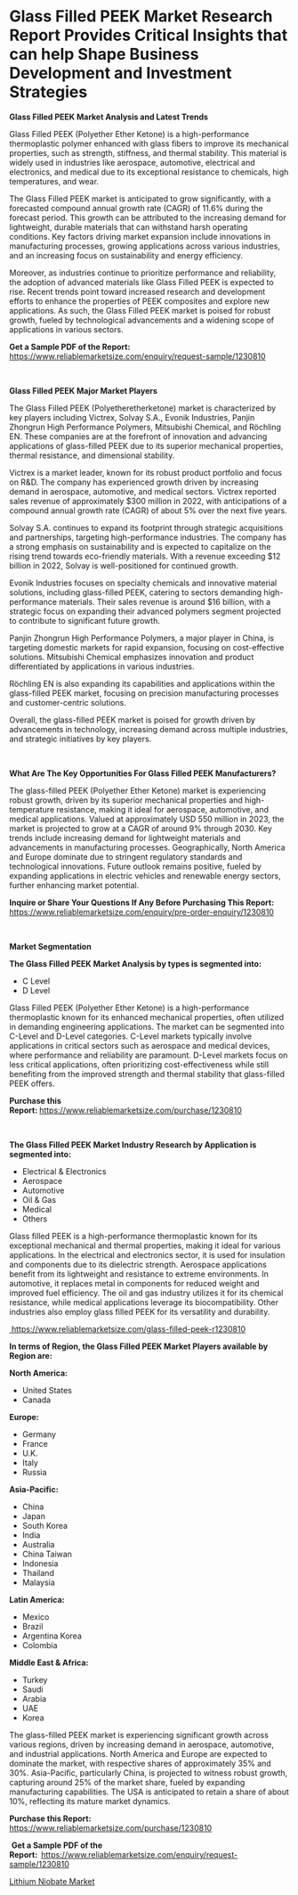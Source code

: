 <p><h1>Glass Filled PEEK Market Research Report Provides Critical Insights that can help Shape Business Development and Investment Strategies</h1></p><p><strong>Glass Filled PEEK Market Analysis and Latest Trends</strong></p>
<p><p>Glass Filled PEEK (Polyether Ether Ketone) is a high-performance thermoplastic polymer enhanced with glass fibers to improve its mechanical properties, such as strength, stiffness, and thermal stability. This material is widely used in industries like aerospace, automotive, electrical and electronics, and medical due to its exceptional resistance to chemicals, high temperatures, and wear.</p><p>The Glass Filled PEEK market is anticipated to grow significantly, with a forecasted compound annual growth rate (CAGR) of 11.6% during the forecast period. This growth can be attributed to the increasing demand for lightweight, durable materials that can withstand harsh operating conditions. Key factors driving market expansion include innovations in manufacturing processes, growing applications across various industries, and an increasing focus on sustainability and energy efficiency.</p><p>Moreover, as industries continue to prioritize performance and reliability, the adoption of advanced materials like Glass Filled PEEK is expected to rise. Recent trends point toward increased research and development efforts to enhance the properties of PEEK composites and explore new applications. As such, the Glass Filled PEEK market is poised for robust growth, fueled by technological advancements and a widening scope of applications in various sectors.</p></p>
<p><strong>Get a Sample PDF of the Report:&nbsp;</strong> <a href="https://www.reliablemarketsize.com/enquiry/request-sample/1230810?utm_campaign=3205&utm_medium=2&utm_source=Github&utm_content=ia&utm_term=01042025&utm_id=glass-filled-peek">https://www.reliablemarketsize.com/enquiry/request-sample/1230810</a></p>
<p>&nbsp;</p>
<p><strong>Glass Filled PEEK Major Market Players</strong></p>
<p><p>The Glass Filled PEEK (Polyetheretherketone) market is characterized by key players including Victrex, Solvay S.A., Evonik Industries, Panjin Zhongrun High Performance Polymers, Mitsubishi Chemical, and Röchling EN. These companies are at the forefront of innovation and advancing applications of glass-filled PEEK due to its superior mechanical properties, thermal resistance, and dimensional stability.</p><p>Victrex is a market leader, known for its robust product portfolio and focus on R&D. The company has experienced growth driven by increasing demand in aerospace, automotive, and medical sectors. Victrex reported sales revenue of approximately $300 million in 2022, with anticipations of a compound annual growth rate (CAGR) of about 5% over the next five years.</p><p>Solvay S.A. continues to expand its footprint through strategic acquisitions and partnerships, targeting high-performance industries. The company has a strong emphasis on sustainability and is expected to capitalize on the rising trend towards eco-friendly materials. With a revenue exceeding $12 billion in 2022, Solvay is well-positioned for continued growth.</p><p>Evonik Industries focuses on specialty chemicals and innovative material solutions, including glass-filled PEEK, catering to sectors demanding high-performance materials. Their sales revenue is around $16 billion, with a strategic focus on expanding their advanced polymers segment projected to contribute to significant future growth.</p><p>Panjin Zhongrun High Performance Polymers, a major player in China, is targeting domestic markets for rapid expansion, focusing on cost-effective solutions. Mitsubishi Chemical emphasizes innovation and product differentiated by applications in various industries.</p><p>Röchling EN is also expanding its capabilities and applications within the glass-filled PEEK market, focusing on precision manufacturing processes and customer-centric solutions.</p><p>Overall, the glass-filled PEEK market is poised for growth driven by advancements in technology, increasing demand across multiple industries, and strategic initiatives by key players.</p></p>
<p>&nbsp;</p>
<p><strong>What Are The Key Opportunities For Glass Filled PEEK Manufacturers?</strong></p>
<p><p>The glass-filled PEEK (Polyether Ether Ketone) market is experiencing robust growth, driven by its superior mechanical properties and high-temperature resistance, making it ideal for aerospace, automotive, and medical applications. Valued at approximately USD 550 million in 2023, the market is projected to grow at a CAGR of around 9% through 2030. Key trends include increasing demand for lightweight materials and advancements in manufacturing processes. Geographically, North America and Europe dominate due to stringent regulatory standards and technological innovations. Future outlook remains positive, fueled by expanding applications in electric vehicles and renewable energy sectors, further enhancing market potential.</p></p>
<p><strong>Inquire or Share Your Questions If Any Before Purchasing This Report:</strong> <a href="https://www.reliablemarketsize.com/enquiry/pre-order-enquiry/1230810?utm_campaign=3205&utm_medium=2&utm_source=Github&utm_content=ia&utm_term=01042025&utm_id=glass-filled-peek">https://www.reliablemarketsize.com/enquiry/pre-order-enquiry/1230810</a></p>
<p>&nbsp;</p>
<p><strong>Market Segmentation</strong></p>
<p><strong>The Glass Filled PEEK Market Analysis by types is segmented into:</strong></p>
<p><ul><li>C Level</li><li>D Level</li></ul></p>
<p><p>Glass Filled PEEK (Polyether Ether Ketone) is a high-performance thermoplastic known for its enhanced mechanical properties, often utilized in demanding engineering applications. The market can be segmented into C-Level and D-Level categories. C-Level markets typically involve applications in critical sectors such as aerospace and medical devices, where performance and reliability are paramount. D-Level markets focus on less critical applications, often prioritizing cost-effectiveness while still benefiting from the improved strength and thermal stability that glass-filled PEEK offers.</p></p>
<p><strong>Purchase this Report:&nbsp;</strong><a href="https://www.reliablemarketsize.com/purchase/1230810?utm_campaign=3205&utm_medium=2&utm_source=Github&utm_content=ia&utm_term=01042025&utm_id=glass-filled-peek">https://www.reliablemarketsize.com/purchase/1230810</a></p>
<p>&nbsp;</p>
<p><strong>The Glass Filled PEEK Market Industry Research by Application is segmented into:</strong></p>
<p><ul><li>Electrical & Electronics</li><li>Aerospace</li><li>Automotive</li><li>Oil & Gas</li><li>Medical</li><li>Others</li></ul></p>
<p><p>Glass filled PEEK is a high-performance thermoplastic known for its exceptional mechanical and thermal properties, making it ideal for various applications. In the electrical and electronics sector, it is used for insulation and components due to its dielectric strength. Aerospace applications benefit from its lightweight and resistance to extreme environments. In automotive, it replaces metal in components for reduced weight and improved fuel efficiency. The oil and gas industry utilizes it for its chemical resistance, while medical applications leverage its biocompatibility. Other industries also employ glass filled PEEK for its versatility and durability.</p></p>
<p><a href="https://www.reliablemarketsize.com/glass-filled-peek-r1230810?utm_campaign=3205&utm_medium=2&utm_source=Github&utm_content=ia&utm_term=01042025&utm_id=glass-filled-peek">&nbsp;https://www.reliablemarketsize.com/glass-filled-peek-r1230810</a></p>
<p><strong>In terms of Region, the Glass Filled PEEK Market Players available by Region are:</strong></p>
<p>
    <p> <strong> North America: </strong>
        <ul>
            <li>United States</li>
            <li>Canada</li>
        </ul>
        </p> 
    <p> <strong> Europe: </strong>
        <ul>
            <li>Germany</li>
            <li>France</li>
            <li>U.K.</li>
            <li>Italy</li>
            <li>Russia</li>
        </ul>
        </p> 
    <p> <strong> Asia-Pacific: </strong>
        <ul>
            <li>China</li>
            <li>Japan</li>
            <li>South Korea</li>
            <li>India</li>
            <li>Australia</li>
            <li>China Taiwan</li>
            <li>Indonesia</li>
            <li>Thailand</li>
            <li>Malaysia</li>
        </ul>
        </p> 
    <p> <strong> Latin America: </strong>
        <ul>
            <li>Mexico</li>
            <li>Brazil</li>
            <li>Argentina Korea</li>
            <li>Colombia</li>
        </ul>
        </p> 
    <p> <strong> Middle East & Africa: </strong>
        <ul>
            <li>Turkey</li>
            <li>Saudi</li>
            <li>Arabia</li>
            <li>UAE</li>
            <li>Korea</li>
        </ul>
    </p>
    </p>
<p><p>The glass-filled PEEK market is experiencing significant growth across various regions, driven by increasing demand in aerospace, automotive, and industrial applications. North America and Europe are expected to dominate the market, with respective shares of approximately 35% and 30%. Asia-Pacific, particularly China, is projected to witness robust growth, capturing around 25% of the market share, fueled by expanding manufacturing capabilities. The USA is anticipated to retain a share of about 10%, reflecting its mature market dynamics.</p></p>
<p><strong>Purchase this Report: </strong><a href="https://www.reliablemarketsize.com/purchase/1230810?utm_campaign=3205&utm_medium=2&utm_source=Github&utm_content=ia&utm_term=01042025&utm_id=glass-filled-peek">https://www.reliablemarketsize.com/purchase/1230810</a></p>
<p>&nbsp;<strong>Get a Sample PDF of the Report:&nbsp;&nbsp;</strong><a href="https://www.reliablemarketsize.com/enquiry/request-sample/1230810?utm_campaign=3205&utm_medium=2&utm_source=Github&utm_content=ia&utm_term=01042025&utm_id=glass-filled-peek">https://www.reliablemarketsize.com/enquiry/request-sample/1230810</a></p>
<p><strong></strong></p>
<p><p><a href="https://github.com/shrebasokib/Market-Research-Report-List-1/blob/main/lithium-niobate-market.md?utm_campaign=3205&utm_medium=2&utm_source=Github&utm_content=ia&utm_term=01042025&utm_id=glass-filled-peek">Lithium Niobate Market</a></p></p>